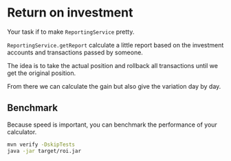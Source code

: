 # Return on investment

Your task if to make `ReportingService` pretty.

`ReportingService.getReport` calculate a little report based on the investment accounts and transactions passed
by someone. 

The idea is to take the actual position and rollback all transactions until we get the original position.

From there we can calculate the gain but also give the variation day by day.

## Benchmark

Because speed is important, you can benchmark the performance of your calculator.

```bash
mvn verify -DskipTests
java -jar target/roi.jar
```
